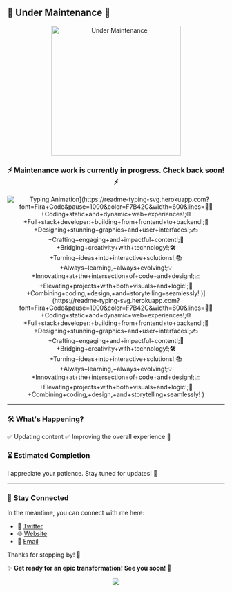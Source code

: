## 🚧 Under Maintenance 🚧

<p align="center">
  <img src="https://media.giphy.com/media/jAYUbVXgESSti/giphy.gif" width="300px" alt="Under Maintenance">
</p>

<h3 align="center">⚡ Maintenance work is currently in progress. Check back soon! ⚡</h3>

<p align="center">
  <img src="https://readme-typing-svg.herokuapp.com?font=Fira+Code&pause=1000&color=F7B42C&width=600&lines=🚀+Revamping+with+new+features!+;🛠+Fixing+bugs+and+optimizing!+;🎨+Enhancing+UI+and+animations!+;📈+Leveling+up+performance!+;💡+Expect+something+innovative!" alt="Typing Animation](https://readme-typing-svg.herokuapp.com?font=Fira+Code&pause=1000&color=F7B42C&width=600&lines=👨‍💻+Coding+static+and+dynamic+web+experiences!;🌐+Full+stack+developer:+building+from+frontend+to+backend!;🎨+Designing+stunning+graphics+and+user+interfaces!;✍️+Crafting+engaging+and+impactful+content!;🚀+Bridging+creativity+with+technology!;🛠️+Turning+ideas+into+interactive+solutions!;📚+Always+learning,+always+evolving!;💡+Innovating+at+the+intersection+of+code+and+design!;📈+Elevating+projects+with+both+visuals+and+logic!;🧩+Combining+coding,+design,+and+storytelling+seamlessly!
)](https://readme-typing-svg.herokuapp.com?font=Fira+Code&pause=1000&color=F7B42C&width=600&lines=👨‍💻+Coding+static+and+dynamic+web+experiences!;🌐+Full+stack+developer:+building+from+frontend+to+backend!;🎨+Designing+stunning+graphics+and+user+interfaces!;✍️+Crafting+engaging+and+impactful+content!;🚀+Bridging+creativity+with+technology!;🛠️+Turning+ideas+into+interactive+solutions!;📚+Always+learning,+always+evolving!;💡+Innovating+at+the+intersection+of+code+and+design!;📈+Elevating+projects+with+both+visuals+and+logic!;🧩+Combining+coding,+design,+and+storytelling+seamlessly!
)">
</p>

---

### 🛠️ What's Happening?
✅ Updating content
✅ Improving the overall experience 🚀

### ⏳ Estimated Completion
I appreciate your patience. Stay tuned for updates! 🔧

---

### 🔔 Stay Connected
In the meantime, you can connect with me here:
- 💬 [Twitter](https://twitter.com/ok_sarthak)
- 🌐 [Website](https://csarthakcal.com)
- 📧 [Email](mailto:engineer.sarthak.cse@gmail.com)

Thanks for stopping by! 🎉

✨ **Get ready for an epic transformation! See you soon! 🚀**



<!--
**SharKthaK/SharKthaK** is a ✨ _special_ ✨ repository because its `README.md` (this file) appears on your GitHub profile.

Here are some ideas to get you started:

- 🔭 I’m currently working on ...
- 🌱 I’m currently learning ...
- 👯 I’m looking to collaborate on ...
- 🤔 I’m looking for help with ...
- 💬 Ask me about ...
- 📫 How to reach me: ...
- 😄 Pronouns: ...
- ⚡ Fun fact: ...
-->

<p align="center">
  <img src="https://github.com/dhhruv/Chrome-Dino-Runner/blob/master/assets/Other/Chrome%20Dino.gif">
</p>


